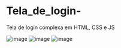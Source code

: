 # Tela_de_login-
Tela de login complexa em HTML, CSS e JS 

![image](https://github.com/EmanuelNogueira/Tela_de_login-/assets/110064892/926523ce-640d-411a-8964-64dc70c1f39d)
![image](https://github.com/EmanuelNogueira/Tela_de_login-/assets/110064892/6178de97-be39-41ac-b6a9-aa337443ccdf)
![image](https://github.com/EmanuelNogueira/Tela_de_login-/assets/110064892/c73017ac-1768-4ce1-ab00-c5c2f056efb5)
